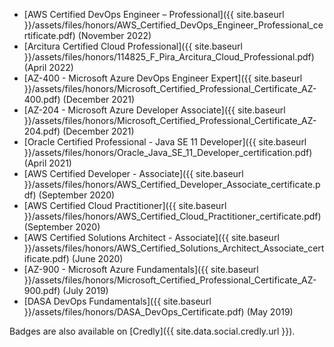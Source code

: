 - [AWS Certified DevOps Engineer – Professional]({{ site.baseurl }}/assets/files/honors/AWS_Certified_DevOps_Engineer_Professional_certificate.pdf) (November 2022)
- [Arcitura Certified Cloud Professional]({{ site.baseurl }}/assets/files/honors/114825_F_Pira_Arcitura_Cloud_Professional.pdf) (April 2022)
- [AZ-400 - Microsoft Azure DevOps Engineer Expert]({{ site.baseurl }}/assets/files/honors/Microsoft_Certified_Professional_Certificate_AZ-400.pdf) (December 2021)
- [AZ-204 - Microsoft Azure Developer Associate]({{ site.baseurl }}/assets/files/honors/Microsoft_Certified_Professional_Certificate_AZ-204.pdf) (December 2021)
- [Oracle Certified Professional - Java SE 11 Developer]({{ site.baseurl }}/assets/files/honors/Oracle_Java_SE_11_Developer_certification.pdf) (April 2021)
- [AWS Certified Developer - Associate]({{ site.baseurl }}/assets/files/honors/AWS_Certified_Developer_Associate_certificate.pdf) (September 2020)
- [AWS Certified Cloud Practitioner]({{ site.baseurl }}/assets/files/honors/AWS_Certified_Cloud_Practitioner_certificate.pdf) (September 2020)
- [AWS Certified Solutions Architect - Associate]({{ site.baseurl }}/assets/files/honors/AWS_Certified_Solutions_Architect_Associate_certificate.pdf) (June 2020)
- [AZ-900 - Microsoft Azure Fundamentals]({{ site.baseurl }}/assets/files/honors/Microsoft_Certified_Professional_Certificate_AZ-900.pdf) (July 2019)
- [DASA DevOps Fundamentals]({{ site.baseurl }}/assets/files/honors/DASA_DevOps_Certificate.pdf) (May 2019)

Badges are also available on [Credly]({{ site.data.social.credly.url }}).
